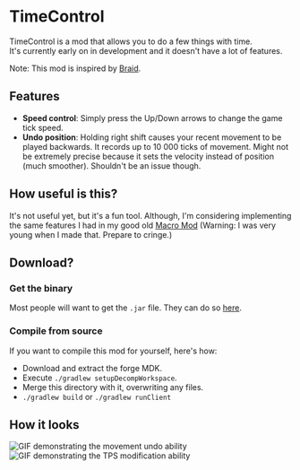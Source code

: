 # TimeControl

TimeControl is a mod that allows you to do a few things with time.  
It's currently early on in development and it doesn't have a lot of features.

Note: This mod is inspired by [Braid](http://braid-game.com/).

## Features

 - **Speed control**: Simply press the Up/Down arrows to change the game tick speed.
 - **Undo position**: Holding right shift causes your recent movement to be played backwards.
   It records up to 10 000 ticks of movement.
   Might not be extremely precise because it sets the velocity instead of position (much smoother).
   Shouldn't be an issue though.

## How useful is this?

It's not useful yet, but it's a fun tool. Although, I'm considering implementing the same features I had in my good old [Macro Mod](http://www.minecraftforum.net/forums/mapping-and-modding-java-edition/minecraft-mods/2664445-macro-mod-repeat-stuff-automatically) (Warning: I was very young when I made that. Prepare to cringe.)

## Download?

### Get the binary

Most people will want to get the `.jar` file. They can do so [here](https://github.com/jD91mZM2/TimeControl/releases).

### Compile from source

If you want to compile this mod for yourself, here's how:

 - Download and extract the forge MDK.
 - Execute `./gradlew setupDecompWorkspace`.
 - Merge this directory with it, overwriting any files.
 - `./gradlew build` or `./gradlew runClient`

## How it looks

![GIF demonstrating the movement undo ability](screenshots/undo.gif)
![GIF demonstrating the TPS modification ability](screenshots/speed.gif)
